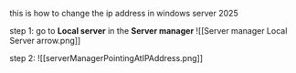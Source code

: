 this is how to change the ip address in windows server 2025

step 1: go to **Local server** in the **Server manager**
![[Server manager Local Server arrow.png]]

step 2:
![[serverManagerPointingAtIPAddress.png]]